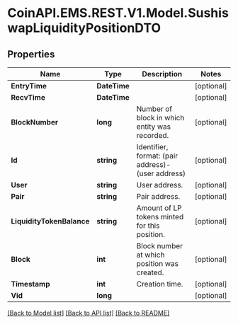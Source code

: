 # CoinAPI.EMS.REST.V1.Model.SushiswapLiquidityPositionDTO

## Properties

Name | Type | Description | Notes
------------ | ------------- | ------------- | -------------
**EntryTime** | **DateTime** |  | [optional] 
**RecvTime** | **DateTime** |  | [optional] 
**BlockNumber** | **long** | Number of block in which entity was recorded. | [optional] 
**Id** | **string** | Identifier, format: (pair address)-(user address) | [optional] 
**User** | **string** | User address. | [optional] 
**Pair** | **string** | Pair address. | [optional] 
**LiquidityTokenBalance** | **string** | Amount of LP tokens minted for this position. | [optional] 
**Block** | **int** | Block number at which position was created. | [optional] 
**Timestamp** | **int** | Creation time. | [optional] 
**Vid** | **long** |  | [optional] 

[[Back to Model list]](../README.md#documentation-for-models) [[Back to API list]](../README.md#documentation-for-api-endpoints) [[Back to README]](../README.md)

